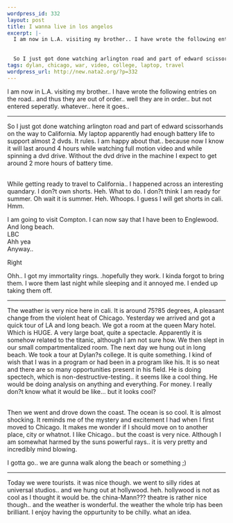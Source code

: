```yaml
--- 
wordpress_id: 332
layout: post
title: I wanna live in los angelos
excerpt: |-
  I am now in L.A. visiting my brother.. I have wrote the following entries on the road.. and thus they are out of order.. well they are in order.. but not entered seperatly. whatever.. here it goes..
  
  
  So I just got done watching arlington road and part of edward scissorhands  on the way to California. My laptop apparently had enough battery life to support almost 2 dvds. It rules. I am ha...
tags: dylan, chicago, war, video, college, laptop, travel
wordpress_url: http://new.nata2.org/?p=332
---
```

I am now in L.A. visiting my brother.. I have wrote the following entries on the road.. and thus they are out of order.. well they are in order.. but not entered seperatly. whatever.. here it goes..

<hr/>
So I just got done watching arlington road and part of edward scissorhands  on the way to California. My laptop apparently had enough battery life to support almost 2 dvds. It rules. I am happy about that.. because now I know it will last around 4 hours while watching full motion video and while spinning a dvd drive. Without the dvd drive in the machine I expect to get around 2 more hours of battery time. <br/><br/>

While getting ready to travel to California.. I happened across an interesting quandary. I don?t own shorts. Heh. What to do. I don?t think I am ready for summer. Oh wait it is summer. Heh. Whoops. I guess I will get shorts in cali. Hmm. <br/>

I am going to visit Compton. I can now say that I have been to Englewood. And long beach.<br/>
LBC<br/>
Ahh yea<br/>
Anyway..<br/>

Right<br/>

Ohh.. I got my immortality rings. .hopefully they work. I kinda forgot to bring them. 
I wore them last night while sleeping and it annoyed me. I ended up taking them off.

<hr>

The weather is very nice here in cali. It is around 75?85 degrees, A pleasant change from the violent heat of Chicago. Yesterday we arrived and got a quick tour of LA and long beach. We got a room at the queen Mary hotel. Which is HUGE. A very large boat, quite a spectacle. Apparently it is somehow related to the titanic, although I am not sure how.  We then slept in our small compartmentalized room. The next day we hung out in long beach. We took a tour at Dylan?s college. It is quite something. I kind of wish that I was in a program or had been in a program like his. It is so neat and there are so many opportunities present in his field. He is doing spectech, which is non-destructive-testing.. it seems like a cool thing. He would be doing analysis on anything and everything. For money. I really don?t know what it would be like... but it looks cool? <br/><br/>

Then we went and drove down the coast. The ocean is so cool. It is almost shocking. It reminds me of the mystery and excitement I had when I first moved to Chicago. It makes me wonder if I should move on to another place, city or whatnot. I like Chicago.. but the coast is very nice. Although I am somewhat harmed by the suns powerful rays.. it is very pretty and incredibly mind blowing. <br/>

I gotta go.. we are gunna walk along the beach or something ;)<br/>

<hr/>

Today we were tourists. it was nice though. we went to silly rides at universal studios.. and we hung out at hollywood. heh. hollywood is not as cool as I thought it would be. the china-Mann??? theatre is rather nice though.. and the weather is wonderful. the weather the whole trip has been brilliant. I enjoy having the oppurtunity to be chilly. what an idea. 

